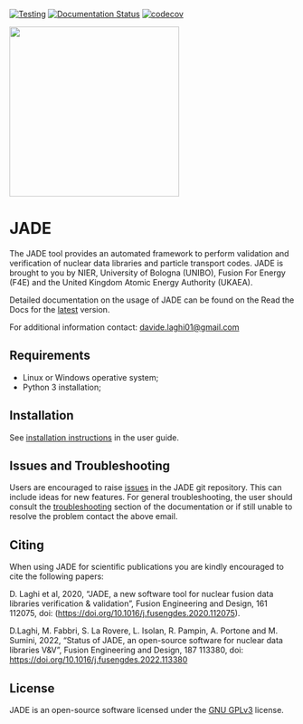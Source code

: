 [![Testing](https://github.com/JADE-V-V/JADE/actions/workflows/pytest.yml/badge.svg?branch=master)](https://github.com/JADE-V-V/JADE/actions/workflows/pytest.yml)
[![Documentation Status](https://readthedocs.org/projects/jade-a-nuclear-data-libraries-vv-tool/badge/?version=latest)](https://jade-a-nuclear-data-libraries-vv-tool.readthedocs.io/en/latest/?badge=latest)
[![codecov](https://codecov.io/gh/JADE-V-V/JADE/graph/badge.svg?token=C0Q75M9FVH)](https://codecov.io/gh/JADE-V-V/JADE)

<img src="https://user-images.githubusercontent.com/25747626/118662537-5f124900-b7f0-11eb-8d69-282305f795c4.png" width="300" />

# JADE
The JADE tool provides an automated framework to perform validation and verification of nuclear data libraries and particle transport codes.
JADE is brought to you by NIER, University of Bologna (UNIBO), Fusion For Energy (F4E) and the United Kingdom Atomic Energy Authority (UKAEA).

Detailed documentation on the usage of JADE can be found on the Read the Docs for the [latest](https://jade-a-nuclear-data-libraries-vv-tool.readthedocs.io/en/latest/) version.

For additional information contact: davide.laghi01@gmail.com

## Requirements
- Linux or Windows operative system;
- Python 3 installation;

## Installation
See [installation instructions](https://jade-a-nuclear-data-libraries-vv-tool.readthedocs.io/en/stable/usage/installation.html) in the user guide.

## Issues and Troubleshooting
Users are encouraged to raise [issues](https://github.com/JADE-V-V/JADE/issues) in the JADE git repository. This can include ideas for new features. For general troubleshooting, the user should consult the [troubleshooting](https://jade-a-nuclear-data-libraries-vv-tool.readthedocs.io/en/latest/usage/troubleshooting.html) section of the documentation or if still unable to resolve the problem contact the above email.

## Citing
When using JADE for scientific publications you are kindly encouraged to cite the following papers:

D. Laghi et al, 2020, “JADE, a new software tool for nuclear fusion data libraries verification & validation”, Fusion Engineering and Design, 161 112075, doi: (https://doi.org/10.1016/j.fusengdes.2020.112075).

D.Laghi, M. Fabbri, S. La Rovere, L. Isolan, R. Pampin, A. Portone and M. Sumini, 2022, “Status of JADE, an open-source software for nuclear data libraries V&V”, Fusion Engineering and Design, 187 113380, doi: https://doi.org/10.1016/j.fusengdes.2022.113380

## License
JADE is an open-source software licensed under the [GNU GPLv3](./LICENSE) license.
